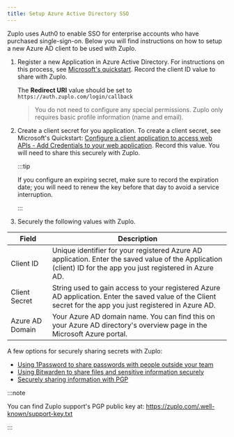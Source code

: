 ```yaml
---
title: Setup Azure Active Directory SSO
---
```


Zuplo uses Auth0 to enable SSO for enterprise accounts who have purchased
single-sign-on. Below you will find instructions on how to setup a new Azure AD
client to be used with Zuplo.

1. Register a new Application in Azure Active Directory. For instructions on
   this process, see
   [Microsoft's quickstart](https://learn.microsoft.com/en-us/entra/identity-platform/quickstart-register-app).
   Record the client ID value to share with Zuplo.

   The **Redirect URI** value should be set to
   `https://auth.zuplo.com/login/callback`

   > You do not need to configure any special permissions. Zuplo only requires
   > basic profile information (name and email).

2. Create a client secret for you application. To create a client secret, see
   Microsoft's Quickstart:
   [Configure a client application to access web APIs - Add Credentials to your web application](https://learn.microsoft.com/en-us/entra/identity-platform/quickstart-register-app#add-credentials).
   Record this value. You will need to share this securely with Zuplo.

   :::tip

   If you configure an expiring secret, make sure to record the expiration date;
   you will need to renew the key before that day to avoid a service
   interruption.

   :::

3. Securely the following values with Zuplo.

| Field           | Description                                                                                                                                                   |
| --------------- | ------------------------------------------------------------------------------------------------------------------------------------------------------------- |
| Client ID       | Unique identifier for your registered Azure AD application. Enter the saved value of the Application (client) ID for the app you just registered in Azure AD. |
| Client Secret   | String used to gain access to your registered Azure AD application. Enter the saved value of the Client secret for the app you just registered in Azure AD.   |
| Azure AD Domain | Your Azure AD domain name. You can find this on your Azure AD directory's overview page in the Microsoft Azure portal.                                        |

A few options for securely sharing secrets with Zuplo:

- [Using 1Password to share passwords with people outside your team ](https://1password.com/resources/guides/sharing-passwords-with-guests/)
- [Using Bitwarden to share files and sensitive information securely](https://bitwarden.com/blog/how-to-share-files-and-sensitive-information-securely/)
- [Securely sharing information with PGP](https://medium.com/slalom-build/how-to-use-gpg-to-securely-share-secrets-with-your-team-c09c50fe77e3)

:::note

You can find Zuplo support's PGP public key at:
https://zuplo.com/.well-known/support-key.txt

:::
